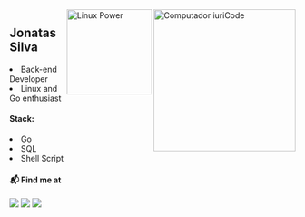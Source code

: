 <img src="https://i2.wp.com/allhtaccess.info/wp-content/uploads/2018/03/programming.gif?fit=1281%2C716&ssl=1" min-width="250px" max-width="250px" width="250px" align="right" alt="Computador iuriCode">

<img src="https://media.tenor.com/FHSANLwBWD4AAAAi/linux-linux-power.gif" min-width="150px" max-width="150px" width="150px" align="right" alt="Linux Power">

<h2>Jonatas Silva</h2>
    <p align="left">
         <li>Back-end Developer</li>
         <li>Linux and Go enthusiast</li>
<h4 align="left">Stack:</h4>
        <li>Go</li>
        <li>SQL</li>
        <li>Shell Script</li>


<!--Python Back-end Developer. In my personal projects, I have already used Django, Flask, and FastAPI with SQLAlchemy to create REST APIs, 
    as well as Docker for containers practicing.<br>
    Currently, I am enrolled in a degree program in Software Engineering and Information Security to enhance my skills in creating secure applications
    </p>.-->


<!--![](https://img.shields.io/badge/Terraform-623CE4?style=for-the-badge&logo=terraform&logoColor=white)
![](https://img.shields.io/badge/Ansible-EE0000?style=for-the-badge&logo=ansible&logoColor=white)
![](https://img.shields.io/badge/OWASP-000000?style=for-the-badge&logo=owasp&logoColor=white)
![](https://img.shields.io/badge/Amazon_AWS-232F3E?style=for-the-badge&logo=amazon-aws&logoColor=white)
![](https://img.shields.io/badge/Go-00ADD8?style=for-the-badge&logo=go&logoColor=white)
![Python](https://img.shields.io/badge/python-3670A0?style=for-the-badge&logo=python&logoColor=ffdd54)
![Linux](https://img.shields.io/badge/Linux-FCC624?style=for-the-badge&logo=linux&logoColor=black)
![SQLite](https://img.shields.io/badge/sqlite-%2307405e.svg?style=for-the-badge&logo=sqlite&logoColor=white)
![Vim](https://img.shields.io/badge/VIM-%2311AB00.svg?&style=for-the-badge&logo=vim&logoColor=white)
![Docker](https://img.shields.io/badge/docker-%230db7ed.svg?style=for-the-badge&logo=docker&logoColor=white)
![FastAPI](https://img.shields.io/badge/FastAPI-005571?style=for-the-badge&logo=fastapi)-->

<!--<h4 align="left">Top langs:</h4>

<p align="left"><img src="https://github-readme-stats.vercel.app/api/top-langs/?username=jonatasemanuel&langs_count=10&theme=gruvbox&layout=compact" alt="AnhellO :: Top Langs" /></p>-->

<p align="left">
  <h4>📬 Find me at</h4>
</p>

<p align="left">
  <a href="https://mail.google.com/mail/u/0/#inbox?compose=CllgCJZdBdQhpnMKgBCmkbmVMqQSDNXcMzhCttDVhhHBmLkPvPdzglvrmZjFxNgvHDGVwTHSmRg" target="_blank" alt="Gmail">
  <img src="https://img.shields.io/badge/-Gmail-FF0000?style=flat-square&labelColor=FF0000&logo=gmail&logoColor=white&link=LINK-DO-SEU-EMAIL" /></a>

  <a href="https://www.linkedin.com/in/jonatasemanuell/" target="_blank" alt="Linkedin">
  <img src="https://img.shields.io/badge/-Linkedin-0e76a8?style=flat-square&logo=Linkedin&logoColor=white&link=LINK-DO-SEU-LINKEDIN" /></a>

  <a href="https://www.instagram.com/jonatasessilva/" target="_blank" alt="Instagram">
  <img src="https://img.shields.io/badge/-Instagram-DF0174?style=flat-square&labelColor=DF0174&logo=instagram&logoColor=white&link=LINK-DO-SEU-INSTAGRAM"/></a>
</p> 
